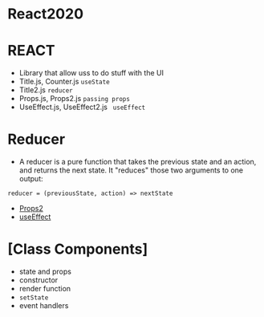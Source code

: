 # React2020
# REACT
* Library that allow uss to do stuff with the UI
* Title.js, Counter.js `useState`
* Title2.js `reducer`
* Props.js, Props2.js `passing props`
* UseEffect.js, UseEffect2.js ` useEffect`

# Reducer
* A reducer is a pure function that takes the previous state and an action, and returns the next state. It "reduces" those two arguments to one output:

`reducer = (previousState, action) => nextState`

* [Props2](https://www.youtube.com/watch?v=tsj13GW3SvA&feature=youtu.be)
* [useEffect](https://www.youtube.com/watch?v=_2kwlBl9HLo&feature=youtu.be)

# [Class Components]
* state and props
* constructor
* render function
* `setState`
* event handlers